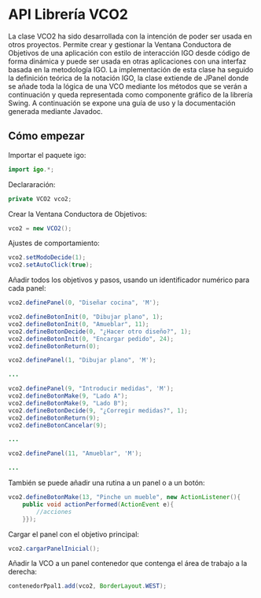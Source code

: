 # API Librería VCO2

La clase VCO2 ha sido desarrollada con la intención de poder ser usada en otros proyectos. Permite crear y gestionar la Ventana Conductora de Objetivos de una aplicación con estilo de interacción IGO desde código de forma dinámica y puede ser usada en otras aplicaciones con una interfaz basada en la metodología IGO. La implementación de esta clase ha seguido la definición teórica de la notación IGO, la clase extiende de JPanel donde se añade toda la lógica de una VCO mediante los métodos que se verán a continuación y queda representada como componente gráfico de la librería Swing. A continuación se expone una guía de uso y la documentación generada mediante Javadoc.

## Cómo empezar

Importar el paquete igo:

```java
import igo.*;
```

Declararación:

```java
private VCO2 vco2;
```

Crear la Ventana Conductora de Objetivos:

```java
vco2 = new VCO2();
```

Ajustes de comportamiento:

```java
vco2.setModoDecide(1);
vco2.setAutoClick(true);
```

Añadir todos los objetivos y pasos, usando un identificador numérico para cada panel:

```java
vco2.definePanel(0, "Diseñar cocina", 'M');

vco2.defineBotonInit(0, "Dibujar plano", 1);
vco2.defineBotonInit(0, "Amueblar", 11);
vco2.defineBotonDecide(0, "¿Hacer otro diseño?", 1);
vco2.defineBotonInit(0, "Encargar pedido", 24);
vco2.defineBotonReturn(0);

vco2.definePanel(1, "Dibujar plano", 'M');

...

vco2.definePanel(9, "Introducir medidas", 'M');
vco2.defineBotonMake(9, "Lado A");
vco2.defineBotonMake(9, "Lado B");
vco2.defineBotonDecide(9, "¿Corregir medidas?", 1);
vco2.defineBotonReturn(9);
vco2.defineBotonCancelar(9);

...

vco2.definePanel(11, "Amueblar", 'M');

...
```

También se puede añadir una rutina a un panel o a un botón:

```java
vco2.defineBotonMake(13, "Pinche un mueble", new ActionListener(){
    public void actionPerformed(ActionEvent e){
        //acciones
    }});
```

Cargar el panel con el objetivo principal:

```java
vco2.cargarPanelInicial();
```

Añadir la VCO a un panel contenedor que contenga el área de trabajo a la derecha:

```java
contenedorPpal1.add(vco2, BorderLayout.WEST);
```
